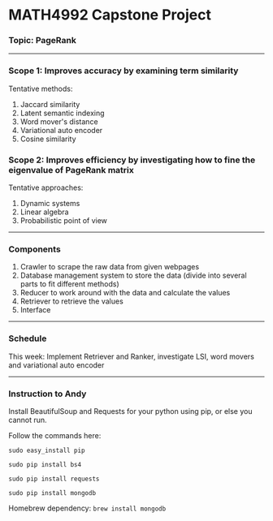 # MATH4992 Capstone Project

### Topic: PageRank
---

### Scope 1: Improves accuracy by examining term similarity
Tentative methods:
1. Jaccard similarity
2. Latent semantic indexing
3. Word mover's distance
4. Variational auto encoder
5. Cosine similarity

### Scope 2: Improves efficiency by investigating how to fine the eigenvalue of PageRank matrix
Tentative approaches:
1. Dynamic systems
2. Linear algebra
3. Probabilistic point of view
---

### Components
1. Crawler to scrape the raw data from given webpages
2. Database management system to store the data (divide into several parts to fit different methods)
3. Reducer to work around with the data and calculate the values
4. Retriever to retrieve the values
5. Interface
---

### Schedule
This week: Implement Retriever and Ranker, investigate LSI, word movers and variational auto encoder

---

### Instruction to Andy
Install BeautifulSoup and Requests for your python using pip, or else you cannot run.

Follow the commands here:

`sudo easy_install pip`

`sudo pip install bs4`

`sudo pip install requests`

`sudo pip install mongodb`

Homebrew dependency:
`brew install mongodb`
